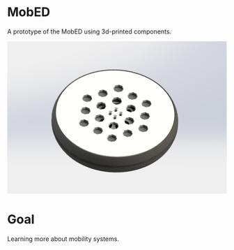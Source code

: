 # MobED
A prototype of the MobED using 3d-printed components.

<img src="/img/1.png" alt="drawing" />

# Goal
Learning more about mobility systems. 